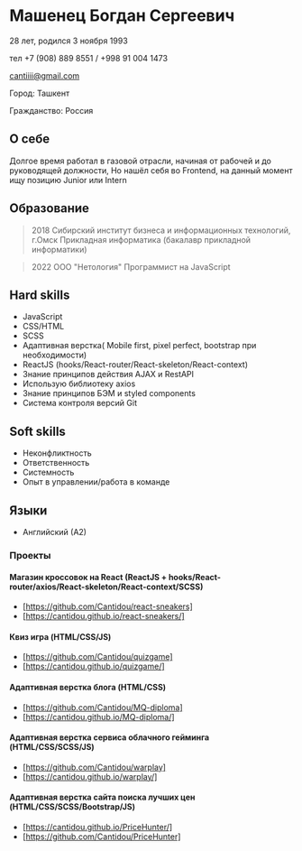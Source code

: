 
# Машенец Богдан Сергеевич
28 лет, родился 3 ноября 1993

тел +7 (908) 889 8551 / +998 91 004 1473

cantiiii@gmail.com

Город: Ташкент

Гражданство: Россия

## О себе
Долгое время работал в газовой отрасли, начиная от рабочей и до руководящей должности, Но нашёл себя во Frontend, на данный момент ищу позицию Junior или Intern

## Образование
> 2018 Сибирский институт бизнеса и информационных технологий, г.Омск
Прикладная информатика (бакалавр прикладной информатики)

> 2022 ООО "Нетология" Программист на JavaScript 

## Hard skills
* JavaScript
* CSS/HTML
* SCSS
* Адаптивная верстка( Mobile first, pixel perfect, bootstrap при необходимости)
* ReactJS (hooks/React-router/React-skeleton/React-context)
* Знание принципов действия AJAX и RestAPI
* Использую библиотеку axios
* Знание принципов БЭМ и styled components
* Система контроля версий Git

## Soft skills
* Неконфликтность
* Ответственность
* Системность
* Опыт в управлении/работа в команде

## Языки
* Английский (А2)

### Проекты 
#### Магазин кроссовок на React (ReactJS + hooks/React-router/axios/React-skeleton/React-context/SCSS)
* [https://github.com/Cantidou/react-sneakers]
* [https://cantidou.github.io/react-sneakers/]

#### Квиз игра (HTML/CSS/JS)
* [https://github.com/Cantidou/quizgame]
* [https://cantidou.github.io/quizgame/]

#### Адаптивная верстка блога (HTML/CSS)
* [https://github.com/Cantidou/MQ-diploma]
* [https://cantidou.github.io/MQ-diploma/] 

#### Адаптивная верстка сервиса облачного гейминга (HTML/CSS/SCSS/JS)
* [https://github.com/Cantidou/warplay]
* [https://cantidou.github.io/warplay/] 

#### Адаптивная верстка сайта поиска лучших цен (HTML/CSS/SCSS/Bootstrap/JS)
* [https://cantidou.github.io/PriceHunter/]
* [https://github.com/Cantidou/PriceHunter]
